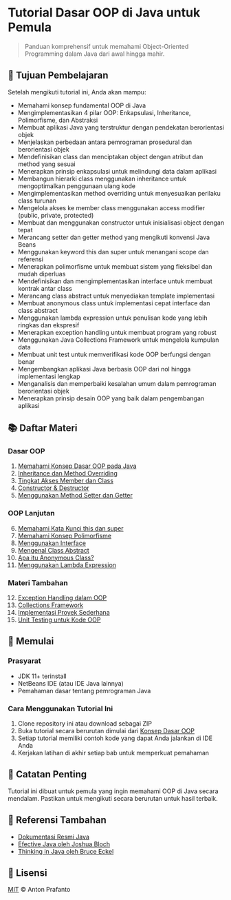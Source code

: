 # Tutorial Dasar OOP di Java untuk Pemula

> Panduan komprehensif untuk memahami Object-Oriented Programming dalam Java dari awal hingga mahir.

## 🎯 Tujuan Pembelajaran

Setelah mengikuti tutorial ini, Anda akan mampu:

- Memahami konsep fundamental OOP di Java
- Mengimplementasikan 4 pilar OOP: Enkapsulasi, Inheritance, Polimorfisme, dan Abstraksi
- Membuat aplikasi Java yang terstruktur dengan pendekatan berorientasi objek
- Menjelaskan perbedaan antara pemrograman prosedural dan berorientasi objek
- Mendefinisikan class dan menciptakan object dengan atribut dan method yang sesuai
- Menerapkan prinsip enkapsulasi untuk melindungi data dalam aplikasi
- Membangun hierarki class menggunakan inheritance untuk mengoptimalkan penggunaan ulang kode
- Mengimplementasikan method overriding untuk menyesuaikan perilaku class turunan
- Mengelola akses ke member class menggunakan access modifier (public, private, protected)
- Membuat dan menggunakan constructor untuk inisialisasi object dengan tepat
- Merancang setter dan getter method yang mengikuti konvensi Java Beans
- Menggunakan keyword this dan super untuk menangani scope dan referensi
- Menerapkan polimorfisme untuk membuat sistem yang fleksibel dan mudah diperluas
- Mendefinisikan dan mengimplementasikan interface untuk membuat kontrak antar class
- Merancang class abstract untuk menyediakan template implementasi
- Membuat anonymous class untuk implementasi cepat interface dan class abstract
- Menggunakan lambda expression untuk penulisan kode yang lebih ringkas dan ekspresif
- Menerapkan exception handling untuk membuat program yang robust
- Menggunakan Java Collections Framework untuk mengelola kumpulan data
- Membuat unit test untuk memverifikasi kode OOP berfungsi dengan benar
- Mengembangkan aplikasi Java berbasis OOP dari nol hingga implementasi lengkap
- Menganalisis dan memperbaiki kesalahan umum dalam pemrograman berorientasi objek
- Menerapkan prinsip desain OOP yang baik dalam pengembangan aplikasi

## 📚 Daftar Materi

### Dasar OOP
1. [Memahami Konsep Dasar OOP pada Java](tutorials/01-oop-basic-concepts.md)
2. [Inheritance dan Method Overriding](tutorials/02-inheritance.md)
3. [Tingkat Akses Member dan Class](tutorials/03-access-modifiers.md)
4. [Constructor & Destructor](tutorials/04-constructors.md)
5. [Menggunakan Method Setter dan Getter](tutorials/05-setters-getters.md)

### OOP Lanjutan
6. [Memahami Kata Kunci this dan super](tutorials/06-this-super.md)
7. [Memahami Konsep Polimorfisme](tutorials/07-polymorphism.md)
8. [Menggunakan Interface](tutorials/08-interfaces.md)
9. [Mengenal Class Abstract](tutorials/09-abstract-classes.md)
10. [Apa itu Anonymous Class?](tutorials/10-anonymous-classes.md)
11. [Menggunakan Lambda Expression](tutorials/11-lambda-expressions.md)

### Materi Tambahan
12. [Exception Handling dalam OOP](tutorials/12-exception-handling.md)
13. [Collections Framework](tutorials/13-collections.md)
14. [Implementasi Proyek Sederhana](tutorials/14-simple-project.md)
15. [Unit Testing untuk Kode OOP](tutorials/15-unit-testing.md)

## 🚀 Memulai

### Prasyarat
- JDK 11+ terinstall
- NetBeans IDE (atau IDE Java lainnya)
- Pemahaman dasar tentang pemrograman Java

### Cara Menggunakan Tutorial Ini
1. Clone repository ini atau download sebagai ZIP
2. Buka tutorial secara berurutan dimulai dari [Konsep Dasar OOP](tutorials/01-oop-basic-concepts.md)
3. Setiap tutorial memiliki contoh kode yang dapat Anda jalankan di IDE Anda
4. Kerjakan latihan di akhir setiap bab untuk memperkuat pemahaman

## 📝 Catatan Penting

Tutorial ini dibuat untuk pemula yang ingin memahami OOP di Java secara mendalam. Pastikan untuk mengikuti secara berurutan untuk hasil terbaik.

## 🔗 Referensi Tambahan

- [Dokumentasi Resmi Java](https://docs.oracle.com/javase/tutorial/)
- [Efective Java oleh Joshua Bloch](https://www.oreilly.com/library/view/effective-java-3rd/9780134686097/)
- [Thinking in Java oleh Bruce Eckel](http://www.mindview.net/Books/TIJ/)

## 📜 Lisensi

[MIT](LICENSE) © Anton Prafanto
